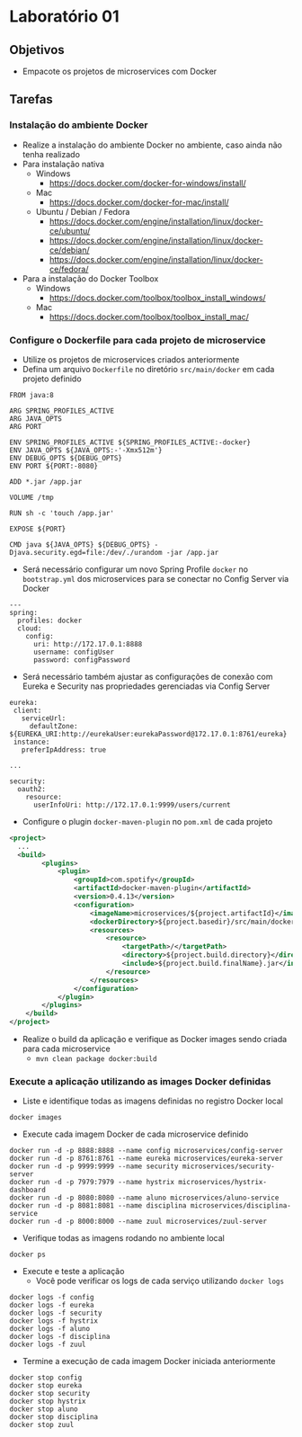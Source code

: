 # Laboratório 01

## Objetivos
- Empacote os projetos de microservices com Docker

## Tarefas

### Instalação do ambiente Docker
- Realize a instalação do ambiente Docker no ambiente, caso ainda não tenha realizado
- Para instalação nativa
  - Windows
    - https://docs.docker.com/docker-for-windows/install/
  - Mac
    - https://docs.docker.com/docker-for-mac/install/
  - Ubuntu / Debian / Fedora
    - https://docs.docker.com/engine/installation/linux/docker-ce/ubuntu/
    - https://docs.docker.com/engine/installation/linux/docker-ce/debian/
    - https://docs.docker.com/engine/installation/linux/docker-ce/fedora/
- Para a instalação do Docker Toolbox
  - Windows
    - https://docs.docker.com/toolbox/toolbox_install_windows/
  - Mac
    - https://docs.docker.com/toolbox/toolbox_install_mac/

### Configure o Dockerfile para cada projeto de microservice
- Utilize os projetos de microservices criados anteriormente
- Defina um arquivo `Dockerfile` no diretório `src/main/docker` em cada projeto definido
```
FROM java:8

ARG SPRING_PROFILES_ACTIVE
ARG JAVA_OPTS
ARG PORT

ENV SPRING_PROFILES_ACTIVE ${SPRING_PROFILES_ACTIVE:-docker}
ENV JAVA_OPTS ${JAVA_OPTS:-'-Xmx512m'}
ENV DEBUG_OPTS ${DEBUG_OPTS}
ENV PORT ${PORT:-8080}

ADD *.jar /app.jar

VOLUME /tmp

RUN sh -c 'touch /app.jar'

EXPOSE ${PORT}

CMD java ${JAVA_OPTS} ${DEBUG_OPTS} -Djava.security.egd=file:/dev/./urandom -jar /app.jar
```
- Será necessário configurar um novo Spring Profile `docker` no `bootstrap.yml` dos microservices para se conectar no Config Server via Docker
```  
---
spring:
  profiles: docker
  cloud:
    config:
      uri: http://172.17.0.1:8888
      username: configUser
      password: configPassword  

```
- Será necessário também ajustar as configurações de conexão com Eureka e Security nas propriedades gerenciadas via Config Server
```
eureka:
 client:
   serviceUrl:
     defaultZone: ${EUREKA_URI:http://eurekaUser:eurekaPassword@172.17.0.1:8761/eureka}
 instance:
   preferIpAddress: true

...   

security:
  oauth2:
    resource:
      userInfoUri: http://172.17.0.1:9999/users/current  
```
- Configure o plugin `docker-maven-plugin` no `pom.xml` de cada projeto
```xml
<project>
  ...
  <build>
        <plugins>
            <plugin>
                <groupId>com.spotify</groupId>
                <artifactId>docker-maven-plugin</artifactId>
                <version>0.4.13</version>
                <configuration>
                    <imageName>microservices/${project.artifactId}</imageName>
                    <dockerDirectory>${project.basedir}/src/main/docker</dockerDirectory>
                    <resources>
                        <resource>
                            <targetPath>/</targetPath>
                            <directory>${project.build.directory}</directory>
                            <include>${project.build.finalName}.jar</include>
                        </resource>
                    </resources>
                </configuration>
            </plugin>
        </plugins>
    </build>
</project>
```
- Realize o build da aplicação e verifique as Docker images sendo criada para cada microservice
  - `mvn clean package docker:build`

### Execute a aplicação utilizando as images Docker definidas
- Liste e identifique todas as imagens definidas no registro Docker local
```
docker images
```
- Execute cada imagem Docker de cada microservice definido
```
docker run -d -p 8888:8888 --name config microservices/config-server
docker run -d -p 8761:8761 --name eureka microservices/eureka-server
docker run -d -p 9999:9999 --name security microservices/security-server
docker run -d -p 7979:7979 --name hystrix microservices/hystrix-dashboard
docker run -d -p 8080:8080 --name aluno microservices/aluno-service
docker run -d -p 8081:8081 --name disciplina microservices/disciplina-service
docker run -d -p 8000:8000 --name zuul microservices/zuul-server
```
- Verifique todas as imagens rodando no ambiente local
```
docker ps
```
- Execute e teste a aplicação
  - Você pode verificar os logs de cada serviço utilizando `docker logs`
```
docker logs -f config
docker logs -f eureka
docker logs -f security
docker logs -f hystrix
docker logs -f aluno
docker logs -f disciplina
docker logs -f zuul
```
- Termine a execução de cada imagem Docker iniciada anteriormente
```
docker stop config
docker stop eureka
docker stop security
docker stop hystrix
docker stop aluno
docker stop disciplina
docker stop zuul
```
